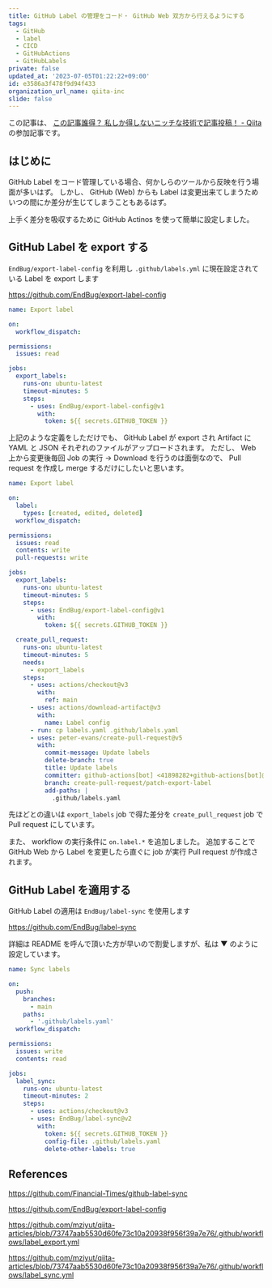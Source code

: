 ```yaml
---
title: GitHub Label の管理をコード・ GitHub Web 双方から行えるようにする
tags:
  - GitHub
  - label
  - CICD
  - GitHubActions
  - GitHubLabels
private: false
updated_at: '2023-07-05T01:22:22+09:00'
id: e3586a3f478f9d94f433
organization_url_name: qiita-inc
slide: false
---
```


この記事は、 [この記事誰得？ 私しか得しないニッチな技術で記事投稿！ - Qiita](https://qiita.com/official-events/5d4f04cf2ba0cdbc8821) の参加記事です。

## はじめに

GitHub Label をコード管理している場合、何かしらのツールから反映を行う場面が多いはず。
しかし、 GitHub (Web) からも Label は変更出来てしまうためいつの間にか差分が生じてしまうこともあるはず。

上手く差分を吸収するために GitHub Actinos を使って簡単に設定しました。

## GitHub Label を export する

`EndBug/export-label-config` を利用し `.github/labels.yml` に現在設定されている Label を export します

https://github.com/EndBug/export-label-config

```yaml:.github/workflows/label_export.yml
name: Export label

on:
  workflow_dispatch:

permissions:
  issues: read

jobs:
  export_labels:
    runs-on: ubuntu-latest
    timeout-minutes: 5
    steps:
      - uses: EndBug/export-label-config@v1
        with:
          token: ${{ secrets.GITHUB_TOKEN }}
```

上記のような定義をしただけでも、 GitHub Label が export され Artifact に YAML と JSON それぞれのファイルがアップロードされます。
ただし、 Web 上から変更後毎回 Job の実行 → Download を行うのは面倒なので、 Pull request を作成し merge するだけにしたいと思います。

```yaml:.github/workflows/label_export.yml
name: Export label

on:
  label:
    types: [created, edited, deleted]
  workflow_dispatch:

permissions:
  issues: read
  contents: write
  pull-requests: write

jobs:
  export_labels:
    runs-on: ubuntu-latest
    timeout-minutes: 5
    steps:
      - uses: EndBug/export-label-config@v1
        with:
          token: ${{ secrets.GITHUB_TOKEN }}

  create_pull_request:
    runs-on: ubuntu-latest
    timeout-minutes: 5
    needs:
      - export_labels
    steps:
      - uses: actions/checkout@v3
        with:
          ref: main
      - uses: actions/download-artifact@v3
        with:
          name: Label config
      - run: cp labels.yaml .github/labels.yaml
      - uses: peter-evans/create-pull-request@v5
        with:
          commit-message: Update labels
          delete-branch: true
          title: Update labels
          committer: github-actions[bot] <41898282+github-actions[bot]@users.noreply.github.com>
          branch: create-pull-request/patch-export-label
          add-paths: |
            .github/labels.yaml
```

先ほどとの違いは `export_labels` job で得た差分を `create_pull_request` job で Pull request にしています。

また、 workflow の実行条件に `on.label.*` を追加しました。
追加することで GitHub Web から Label を変更したら直ぐに job が実行 Pull request が作成されます。

## GitHub Label を適用する

GitHub Label の適用は `EndBug/label-sync` を使用します

https://github.com/EndBug/label-sync

詳細は README を呼んで頂いた方が早いので割愛しますが、私は ▼ のように設定しています。

```yaml:.github/workflows/label_sync.yml
name: Sync labels

on:
  push:
    branches:
      - main
    paths:
      - '.github/labels.yaml'
  workflow_dispatch:

permissions:
  issues: write
  contents: read

jobs:
  label_sync:
    runs-on: ubuntu-latest
    timeout-minutes: 2
    steps:
      - uses: actions/checkout@v3
      - uses: EndBug/label-sync@v2
        with:
          token: ${{ secrets.GITHUB_TOKEN }}
          config-file: .github/labels.yaml
          delete-other-labels: true
```

## References

https://github.com/Financial-Times/github-label-sync

https://github.com/EndBug/export-label-config

https://github.com/mziyut/qiita-articles/blob/73747aab5530d60fe73c10a20938f956f39a7e76/.github/workflows/label_export.yml

https://github.com/mziyut/qiita-articles/blob/73747aab5530d60fe73c10a20938f956f39a7e76/.github/workflows/label_sync.yml
